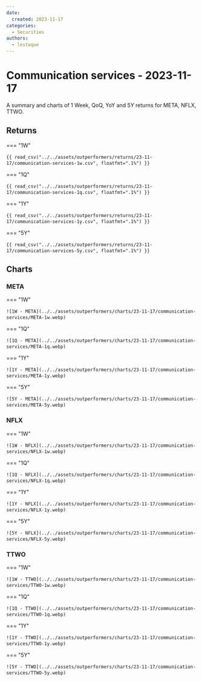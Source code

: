 ```yaml
---
date:
  created: 2023-11-17
categories:
  - Securities
authors:
  - lestoque
---
```


# Communication services - 2023-11-17

A summary and charts of 1 Week, QoQ, YoY and 5Y returns for META, NFLX, TTWO.

<!-- more -->

## Returns

=== "1W"

    {{ read_csv("../../assets/outperformers/returns/23-11-17/communication-services-1w.csv", floatfmt=".1%") }}

=== "1Q"

    {{ read_csv("../../assets/outperformers/returns/23-11-17/communication-services-1q.csv", floatfmt=".1%") }}

=== "1Y"

    {{ read_csv("../../assets/outperformers/returns/23-11-17/communication-services-1y.csv", floatfmt=".1%") }}

=== "5Y"

    {{ read_csv("../../assets/outperformers/returns/23-11-17/communication-services-5y.csv", floatfmt=".1%") }}

## Charts

### META

=== "1W"

    ![1W - META](../../assets/outperformers/charts/23-11-17/communication-services/META-1w.webp)

=== "1Q"

    ![1Q - META](../../assets/outperformers/charts/23-11-17/communication-services/META-1q.webp)

=== "1Y"

    ![1Y - META](../../assets/outperformers/charts/23-11-17/communication-services/META-1y.webp)

=== "5Y"

    ![5Y - META](../../assets/outperformers/charts/23-11-17/communication-services/META-5y.webp)

### NFLX

=== "1W"

    ![1W - NFLX](../../assets/outperformers/charts/23-11-17/communication-services/NFLX-1w.webp)

=== "1Q"

    ![1Q - NFLX](../../assets/outperformers/charts/23-11-17/communication-services/NFLX-1q.webp)

=== "1Y"

    ![1Y - NFLX](../../assets/outperformers/charts/23-11-17/communication-services/NFLX-1y.webp)

=== "5Y"

    ![5Y - NFLX](../../assets/outperformers/charts/23-11-17/communication-services/NFLX-5y.webp)

### TTWO

=== "1W"

    ![1W - TTWO](../../assets/outperformers/charts/23-11-17/communication-services/TTWO-1w.webp)

=== "1Q"

    ![1Q - TTWO](../../assets/outperformers/charts/23-11-17/communication-services/TTWO-1q.webp)

=== "1Y"

    ![1Y - TTWO](../../assets/outperformers/charts/23-11-17/communication-services/TTWO-1y.webp)

=== "5Y"

    ![5Y - TTWO](../../assets/outperformers/charts/23-11-17/communication-services/TTWO-5y.webp)
